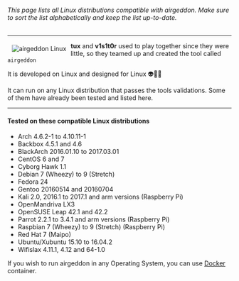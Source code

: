 ###### This page lists all Linux distributions compatible with airgeddon. Make sure to sort the list alphabetically and keep the list up-to-date.

***

<img src="https://raw.githubusercontent.com/v1s1t0r1sh3r3/airgeddon/master/imgs/wiki/alien_tux.png" align="left" hspace="10" vspace="6" title="airgeddon Linux"/>

**tux** and **v1s1t0r** used to play together since they were little, so they teamed up and created the tool called `airgeddon`

It is developed on Linux and designed for Linux :alien::green_heart::penguin:

It can run on any Linux distribution that passes the tools validations. Some of them have already been tested and listed here.

***

#### Tested on these compatible Linux distributions
- Arch 4.6.2-1 to 4.10.11-1
- Backbox 4.5.1 and 4.6
- BlackArch 2016.01.10 to 2017.03.01
- CentOS 6 and 7
- Cyborg Hawk 1.1
- Debian 7 (Wheezy) to 9 (Stretch)
- Fedora 24
- Gentoo 20160514 and 20160704
- Kali 2.0, 2016.1 to 2017.1 and arm versions (Raspberry Pi)
- OpenMandriva LX3
- OpenSUSE Leap 42.1 and 42.2
- Parrot 2.2.1 to 3.4.1 and arm versions (Raspberry Pi)
- Raspbian 7 (Wheezy) to 9 (Stretch) (Raspberry Pi)
- Red Hat 7 (Maipo)
- Ubuntu/Xubuntu 15.10 to 16.04.2
- Wifislax 4.11.1, 4.12 and 64-1.0

If you wish to run airgeddon in any Operating System, you can use [Docker] container.

[Docker]: https://github.com/v1s1t0r1sh3r3/airgeddon/wiki/Docker
